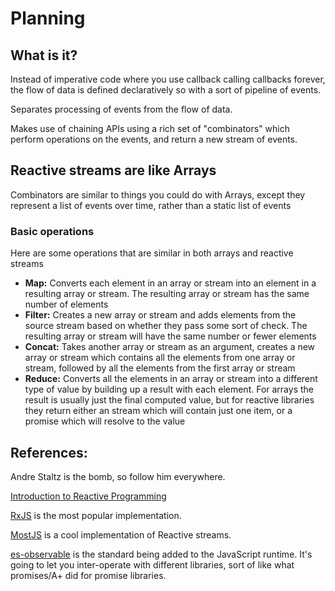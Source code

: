 # Planning

## What is it?

Instead of imperative code where you use callback calling callbacks forever, the flow of data is defined declaratively so with a sort of pipeline of events.

Separates processing of events from the flow of data.

Makes use of chaining APIs using a rich set of "combinators" which perform operations on the events, and return a new stream of events.

## Reactive streams are like Arrays

Combinators are similar to things you could do with Arrays, except they represent a list of events over time, rather than a static list of events

### Basic operations

Here are some operations that are similar in both arrays and reactive streams

- **Map:** Converts each element in an array or stream into an element in a resulting array or stream. The resulting array or stream has the same number of elements
- **Filter:** Creates a new array or stream and adds elements from the source stream based on whether they pass some sort of check. The resulting array or stream will have the same number or fewer elements
- **Concat:** Takes another array or stream as an argument, creates a new array or stream which contains all the elements from one array or stream, followed by all the elements from the first array or stream
- **Reduce:** Converts all the elements in an array or stream into a different type of value by building up a result with each element. For arrays the result is usually just the final computed value, but for reactive libraries they return either an stream which will contain just one item, or a promise which will resolve to the value

## References:

Andre Staltz is the bomb, so follow him everywhere.

[Introduction to Reactive Programming](https://gist.github.com/staltz/868e7e9bc2a7b8c1f754)

[RxJS](https://github.com/Reactive-Extensions/RxJS) is the most popular implementation.

[MostJS](https://github.com/cujojs/most/blob/master/docs/api.md) is a cool implementation of Reactive streams.

[es-observable](https://github.com/zenparsing/es-observable) is the standard being added to the JavaScript runtime. It's going to let you inter-operate with different libraries, sort of like what promises/A+ did for promise libraries.
